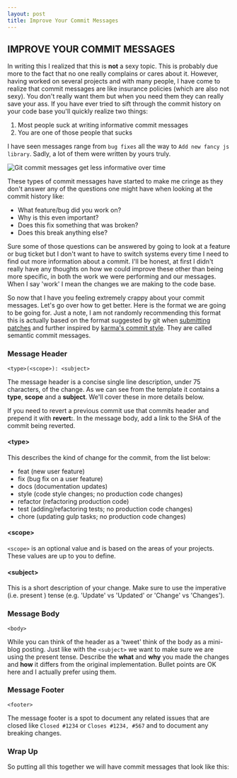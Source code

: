 ```yaml
--- 
layout: post 
title: Improve Your Commit Messages 
--- 
```


## IMPROVE YOUR COMMIT MESSAGES

In writing this I realized that this is **not** a sexy topic. This is probably due more to the fact that no one really
complains or cares about it. However, having worked on several projects and with many people, I have come to realize that 
commit messages are like insurance policies (which are also not sexy). You don't really want them but when you need 
them they can really save your ass. If you have ever tried to sift through the commit history on your code base you'll 
quickly realize two things:

1. Most people suck at writing informative commit messages
2. You are one of those people that sucks

I have seen messages range from `bug fixes` all the way to `Add new fancy js library`. Sadly, a lot of them were
written by yours truly.

![Git commit messages get less informative over time](http://imgs.xkcd.com/comics/git_commit.png)

These types of commit messages have started to make me cringe as they don't answer any of the questions one might
have when looking at the commit history like:

* What feature/bug did you work on?
* Why is this even important?
* Does this fix something that was broken?
* Does this break anything else?

Sure some of those questions can be answered by going to look at a feature or bug ticket but I don't want to have to 
switch systems every time I need to find out more information about a commit. I'll be honest, at first I didn't really 
have any thoughts on how we could improve these other than being more specific, in both the work we were performing 
and our messages. When I say 'work' I mean the changes we are making to the code base.

So now that I have you feeling extremely crappy about your commit messages. Let's go over how to get better. Here is
the format we are going to be going for. Just a note, I am not randomly recommending this format this is actually based
on the format suggested by git when [submitting patches][1] and further inspired by [karma's commit style][2]. They are
called semantic commit messages.

[1]: http://git.kernel.org/cgit/git/git.git/tree/Documentation/SubmittingPatches?id=HEAD
[2]: http://karma-runner.github.io/1.0/dev/git-commit-msg.html

<script src="https://gist.github.com/schaab/72a63bf85cfd5c794f940661e1e11377.js"></script>

### Message Header

`<type>(<scope>): <subject>`

The message header is a concise single line description, under 75 characters, of the change. As we can see from the 
template it contains a **type**, **scope** and a **subject**. We'll cover these in more details below.

If you need to revert a previous commit use that commits header and prepend it with **revert:**. In the message body, 
add a link to the SHA of the commit being reverted.

#### &lt;type&gt;

This describes the kind of change for the commit, from the list below:

* feat (new user feature)
* fix (bug fix on a user feature)
* docs (documentation updates)
* style (code style changes; no production code changes)
* refactor (refactoring production code) 
* test (adding/refactoring tests; no production code changes)
* chore (updating gulp tasks; no production code changes)

#### &lt;scope&gt;

`<scope>` is an optional value and is based on the areas of your projects. These values are up to you to define.

#### &lt;subject&gt;

This is a short description of your change. Make sure to use the imperative (i.e. present ) tense (e.g. 'Update' vs 
'Updated' or 'Change' vs 'Changes').

### Message Body

`<body>`

While you can think of the header as a 'tweet' think of the body as a mini-blog posting. Just like with the `<subject>`
we want to make sure we are using the present tense. Describe the **what** and **why** you made the changes and **how** 
it differs from the original implementation. Bullet points are OK here and I actually prefer using them.

### Message Footer

`<footer>`

The message footer is a spot to document any related issues that are closed like `Closed #1234` or `Closes #1234, #567`
and to document any breaking changes.

### Wrap Up

So putting all this together we will have commit messages that look like this:

<script src="https://gist.github.com/schaab/2ba32d92c87ce434171d08024d47053e.js"></script>
